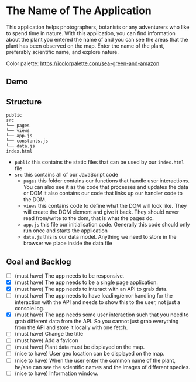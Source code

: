 # The Name of The Application

This application helps photographers, botanists or any adventurers who like to spend time in nature. With this application, you can find information about the plant you entered the name of and you can see the areas that the plant has been observed on the map. Enter the name of the plant, preferably scientific name, and explore nature.

Color palette: https://icolorpalette.com/sea-green-and-amazon

## Demo

## Structure

```
public
src
└── pages
└── views
└── app.js
└── constants.js
└── data.js
index.html
```

- `public` this contains the static files that can be used by our `index.html` file
- `src` this contains all of our JavaScript code
  - `pages` this folder contains our functions that handle user interactions. You can also see it as the code that processes and updates the data or DOM
    it also contains our code that links up our handler code to the DOM.
  - `views` this contains code to define what the DOM will look like. They will create the DOM element and give it back. They should never read from/write to the dom, that is what the pages do.
  - `app.js` this file our initialisation code. Generally this code should only run once and starts the application
  - `data.js` this is our data model. Anything we need to store in the browser we place inside the data file

## Goal and Backlog

- [ ] (must have) The app needs to be responsive.
- [x] (must have) The app needs to be a single page application.
- [x] (must have) The app needs to interact with an API to grab data.
- [ ] (must have) The app needs to have loading/error handling for the interaction with the API and needs to show this to the user, not just a console.log.
- [x] (must have) The app needs some user interaction such that you need to grab different data from the API. So you cannot just grab everything from the API and store it locally with one fetch.
- [ ] (must have) Change the title
- [ ] (must have) Add a favicon
- [ ] (must have) Plant data must be displayed on the map.
- [ ] (nice to have) User geo location can be displayed on the map.
- [ ] (nice to have) When the user enter the common name of the plant, he/she can see the scientific names and the images of different species.
- [ ] (nice to have) Information window.
